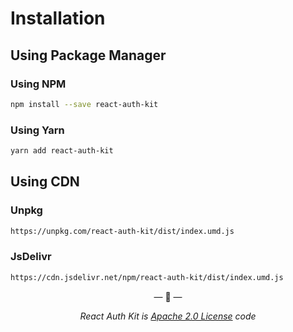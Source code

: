 # Installation

## Using Package Manager

### Using NPM
```bash
npm install --save react-auth-kit
```

### Using Yarn
```bash
yarn add react-auth-kit
```

## Using CDN

### Unpkg
```bash
https://unpkg.com/react-auth-kit/dist/index.umd.js
```

### JsDelivr
```bash
https://cdn.jsdelivr.net/npm/react-auth-kit/dist/index.umd.js
```

<p style="text-align: center">&mdash; 🔑  &mdash;</p>
<p style="text-align: center"><i>React Auth Kit is <a href="https://github.com/react-auth-kit/react-auth-kit/blob/master/LICENSE">Apache 2.0 License</a> code</i></p>